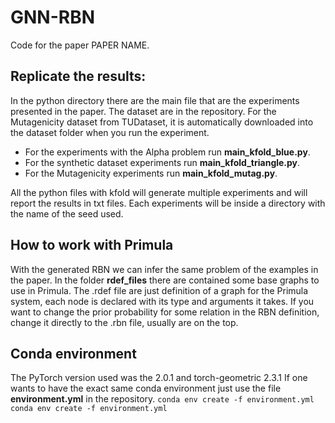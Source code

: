 # GNN-RBN
Code for the paper PAPER NAME.

## Replicate the results:
In the python directory there are the main file that are the experiments presented in the paper. The dataset are in the repository. For the Mutagenicity dataset from TUDataset, it is automatically downloaded into the dataset folder when you run the experiment.
- For the experiments with the Alpha problem run **main_kfold_blue.py**. 
- For the synthetic dataset experiments run **main_kfold_triangle.py**. 
- For the Mutagenicity experiments run **main_kfold_mutag.py**.


All the python files with kfold will generate multiple experiments and will report the results in txt files. Each experiments will be inside a directory with the name of the seed used.

## How to work with Primula
With the generated RBN we can infer the same problem of the examples in the paper. In the folder **rdef_files** there are contained some base graphs to use in Primula. The .rdef file are just definition of a graph for the Primula system, each node is declared with its type and arguments it takes. If you want to change the prior probability for some relation in the RBN definition, change it directly to the .rbn file, usually are on the top.

## Conda environment
The PyTorch version used was the 2.0.1 and torch-geometric 2.3.1
If one wants to have the exact same conda environment just use the file **environment.yml** in the repository.
`conda env create -f environment.yml
conda env create -f environment.yml`